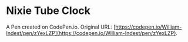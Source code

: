 # Nixie Tube Clock

A Pen created on CodePen.io. Original URL: [https://codepen.io/William-Indest/pen/zYexLZP](https://codepen.io/William-Indest/pen/zYexLZP).

